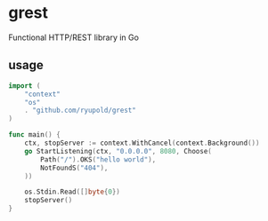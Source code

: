 # grest

Functional HTTP/REST library in Go

## usage

```go
import (
    "context"
    "os"
    . "github.com/ryupold/grest"
)

func main() {
    ctx, stopServer := context.WithCancel(context.Background())
    go StartListening(ctx, "0.0.0.0", 8080, Choose(
        Path("/").OKS("hello world"),
        NotFoundS("404"),
    ))

    os.Stdin.Read([]byte{0})
    stopServer()
}
```